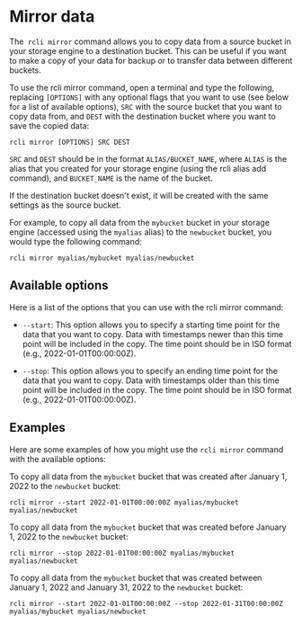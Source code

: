 # Mirror data

The` rcli mirror` command allows you to copy data from a source bucket in your storage engine to a destination bucket.
This can be useful if you want to make a copy of your data for backup or to transfer data between different buckets.

To use the rcli mirror command, open a terminal and type the following, replacing `[OPTIONS]` with any optional flags
that
you want to use (see below for a list of available options), `SRC` with the source bucket that you want to copy data
from,
and `DEST` with the destination bucket where you want to save the copied data:

```
rcli mirror [OPTIONS] SRC DEST
```

`SRC` and `DEST` should be in the format `ALIAS/BUCKET_NAME`, where `ALIAS` is the alias that you created for your
storage
engine (using the rcli alias add command), and `BUCKET_NAME` is the name of the bucket.

If the destination bucket doesn't exist, it will be created with the same settings as the source bucket.

For example, to copy all data from the `mybucket` bucket in your storage engine (accessed using the `myalias` alias) to
the
`newbucket` bucket, you would type the following command:

```
rcli mirror myalias/mybucket myalias/newbucket
```

## Available options

Here is a list of the options that you can use with the rcli mirror command:

* `--start`: This option allows you to specify a starting time point for the data that you want to copy. Data with
  timestamps newer than this time point will be included in the copy. The time point should be in ISO format (e.g.,
  2022-01-01T00:00:00Z).

* `--stop`: This option allows you to specify an ending time point for the data that you want to copy. Data with
  timestamps
  older than this time point will be included in the copy. The time point should be in ISO format (e.g., 2022-01-01T00:00:00Z).

## Examples

Here are some examples of how you might use the `rcli mirror` command with the available options:

To copy all data from the `mybucket` bucket that was created after January 1, 2022 to the `newbucket` bucket:

```
rcli mirror --start 2022-01-01T00:00:00Z myalias/mybucket myalias/newbucket
```

To copy all data from the `mybucket` bucket that was created before January 1, 2022 to the `newbucket` bucket:

```
rcli mirror --stop 2022-01-01T00:00:00Z myalias/mybucket myalias/newbucket
```

To copy all data from the `mybucket` bucket that was created between January 1, 2022 and January 31, 2022 to the `newbucket`
bucket:

```
rcli mirror --start 2022-01-01T00:00:00Z --stop 2022-01-31T00:00:00Z myalias/mybucket myalias/newbucket
```
